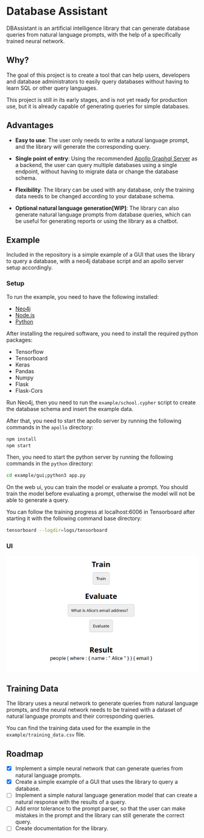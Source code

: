 # Database Assistant

DBAssistant is an artificial intelligence library that can generate database queries from natural language prompts, with the help of a specifically trained neural network.

## Why?

The goal of this project is to create a tool that can help users, developers and database administrators to easily query databases without having to learn SQL or other query languages.

This project is still in its early stages, and is not yet ready for production use, but it is already capable of generating queries for simple databases.

## Advantages

-  **Easy to use**: The user only needs to write a natural language prompt, and the library will generate the corresponding query.

-  **Single point of entry**: Using the recommended [Apollo Graphql Server](https://www.apollographql.com/docs/apollo-server/) as a backend, the user can query multiple databases using a single endpoint, without having to migrate data or change the database schema.

-  **Flexibility**: The library can be used with any database, only the training data needs to be changed according to your database schema.

-  **Optional natural language generation[WIP]**: The library can also generate natural language prompts from database queries, which can be useful for generating reports or using the library as a chatbot.

## Example

Included in the repository is a simple example of a GUI that uses the library to query a database, with a neo4j database script and an apollo server setup accordingly.

### Setup

To run the example, you need to have the following installed:
- [Neo4j](https://neo4j.com/download/)
- [Node.js](https://nodejs.org/en/download/)
- [Python](https://www.python.org/downloads/)

After installing the required software, you need to install the required python packages:

- Tensorflow
- Tensorboard
- Keras
- Pandas
- Numpy
- Flask
- Flask-Cors

Run Neo4j, then you need to run the `example/school.cypher` script to create the database schema and insert the example data.

After that, you need to start the apollo server by running the following commands in the `apollo` directory:

```bash
npm install
npm start
```

Then, you need to start the python server by running the following commands in the `python` directory:

```bash
cd example/gui;python3 app.py
```

On the web ui, you can train the model or evaluate a prompt. You should train the model before evaluating a prompt, otherwise the model will not be able to generate a query.

You can follow the training progress at localhost:6006 in Tensorboard after starting it with the following command base directory:

```bash
tensorboard --logdir=logs/tensorboard
```

### UI

![GUI Example](.docs/gui_example.png)

## Training Data

The library uses a neural network to generate queries from natural language prompts, and the neural network needs to be trained with a dataset of natural language prompts and their corresponding queries.

You can find the training data used for the example in the `example/training_data.csv` file.

## Roadmap

- [x] Implement a simple neural network that can generate queries from natural language prompts.
- [x] Create a simple example of a GUI that uses the library to query a database.
- [ ] Implement a simple natural language generation model that can create a natural response with the results of a query.
- [ ] Add error tolerance to the prompt parser, so that the user can make mistakes in the prompt and the library can still generate the correct query.
- [ ] Create documentation for the library.